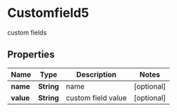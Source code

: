 

# Customfield5

custom fields
## Properties

Name | Type | Description | Notes
------------ | ------------- | ------------- | -------------
**name** | **String** | name |  [optional]
**value** | **String** | custom field value |  [optional]



